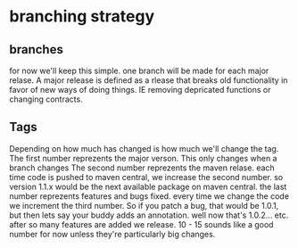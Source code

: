 # branching strategy

## branches
for now we'll keep this simple. one branch will be made for each major relase. A major release is defined as a rlease that breaks old functionality in favor of new ways of doing things. IE removing depricated functions or changing contracts.

## Tags
Depending on how much has changed is how much we'll change the tag. The first number reprezents the major verson. This only changes when a branch changes The second number reprezents the maven relase. each time code is pushed to maven central, we increase the second number. so version 1.1.x would be the next available package on maven central. the last number reprezents features and bugs fixed. every time we change the code we increment the third number. So if you patch a bug, that would be 1.0.1, but then lets say your buddy adds an annotation. well now that's 1.0.2... etc. after so many features are added we release. 10 - 15 sounds like a good number for now unless they're particularly big changes.
